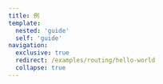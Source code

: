```yaml
---
title: 例
template:
  nested: 'guide'
  self: 'guide'
navigation:
  exclusive: true
  redirect: /examples/routing/hello-world
  collapse: true
---
```


